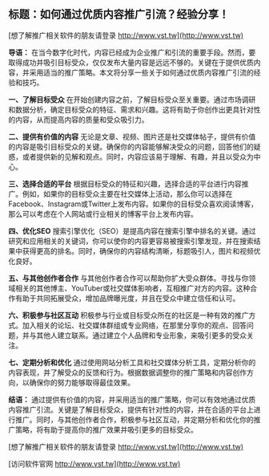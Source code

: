 ## **标题：如何通过优质内容推广引流？经验分享！**

[想了解推广相关软件的朋友请登录 http://www.vst.tw](http://www.vst.tw)

**导语：**
在当今数字化时代，内容已经成为企业推广和引流的重要手段。然而，要取得成功并吸引目标受众，仅仅发布大量内容是远远不够的。关键在于提供优质内容，并采用适当的推广策略。本文将分享一些关于如何通过优质内容推广引流的经验和技巧。

**一、了解目标受众**
在开始创建内容之前，了解目标受众至关重要。通过市场调研和数据分析，确定目标受众的特征、需求和兴趣。这将有助于你创作出更具针对性的内容，从而提高内容的质量和受众吸引力。

**二、提供有价值的内容**
无论是文章、视频、图片还是社交媒体帖子，提供有价值的内容是吸引目标受众的关键。确保你的内容能够解决受众的问题，回答他们的疑惑，或者提供新的见解和观点。同时，内容应该易于理解、有趣，并且以受众为中心。

**三、选择合适的平台**
根据目标受众的特征和兴趣，选择合适的平台进行内容推广。例如，如果你的目标受众主要在社交媒体上活动，那么你可以选择在Facebook、Instagram或Twitter上发布内容。如果你的目标受众喜欢阅读博客，那么可以考虑在个人网站或行业相关的博客平台上发布内容。

**四、优化SEO**
搜索引擎优化（SEO）是提高内容在搜索引擎中排名的关键。通过研究和应用相关的关键词，你可以使你的内容更容易被搜索引擎发现，并在搜索结果中获得更高的排名。同时，确保你的内容结构清晰，标题吸引人，图片和视频优化良好。

**五、与其他创作者合作**
与其他创作者合作可以帮助你扩大受众群体。寻找与你领域相关的其他博主、YouTuber或社交媒体影响者，互相推广对方的内容。这种合作有助于共同拓展受众，增加品牌曝光度，并且在受众中建立信任和认可。

**六、积极参与社区互动**
积极参与行业或目标受众所在的社区是一种有效的推广方式。加入相关的论坛、社交媒体群组或专业网络，在那里分享你的观点、回答问题，并与其他人建立联系。通过建立个人品牌和专业形象，来吸引更多的受众关注。

**七、定期分析和优化**
通过使用网站分析工具和社交媒体分析工具，定期分析你的内容表现，并了解受众的反馈和行为。根据数据调整你的推广策略和内容创作方向，以确保你的努力能够取得最佳效果。

**结语：**
通过提供有价值的内容，并采用适当的推广策略，你可以有效地通过优质内容推广引流。关键是了解目标受众，提供有针对性的内容，并在合适的平台上进行推广。同时，与其他创作者合作，积极参与社区互动，并定期分析和优化你的推广策略，将有助于提高你的推广效果并吸引更多的目标受众。

[想了解推广相关软件的朋友请登录 http://www.vst.tw](http://www.vst.tw)


[访问软件官网 http://www.vst.tw](http://www.vst.tw)
